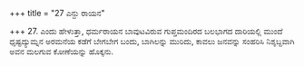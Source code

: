 +++
title = "27 ಎನ್ದು ರಾಯನ"

+++
27. ಎಂದು ಹೇಳುತ್ತಾ, ಧರ್ಮರಾಯನ ಬಾವುಟವಿರುವ ಗುಪ್ತಮಂದಿರದ ಬಲಭಾಗದ ದಾರಿಯಲ್ಲಿ ಮುಂದೆ ಧೃಷ್ಟದ್ಯುಮ್ನನ ಅರಮನೆಯ ಕಡೆಗೆ ಬೇಗಬೇಗ ಬಂದು, ಬಾಗಿಲನ್ನು ಮುರಿದು, ಕಾವಲು ಜನವನ್ನು ಸಂಹರಿಸಿ ನಿಶ್ಶಬ್ದವಾಗಿ ಅವನ ಮಲಗುವ ಕೋಣೆಯನ್ನು ಹೊಕ್ಕನು.